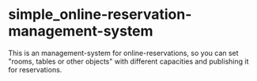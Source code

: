 # simple_online-reservation-management-system
This is an management-system for online-reservations, so you can set "rooms, tables or other objects" with different capacities and publishing it for reservations.
